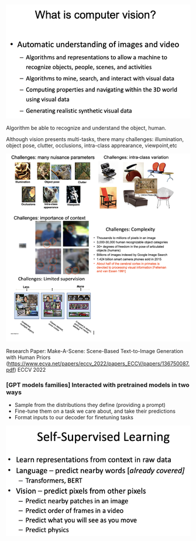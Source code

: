 ![1736048132490](image/LecIntro/1736048132490.png)

Algorithm be able to recognize and understand the object, human.

Although vision presents multi-tasks, there many challenges: illumination, object pose, clutter, occlusions, intra-class apprearance, viewpoint,etc

![1736048872116](image/LecIntro/1736048872116.png)

Research Paper: Make-A-Scene: Scene-Based Text-to-Image Generation with Human Priors (https://www.ecva.net/papers/eccv_2022/papers_ECCV/papers/136750087.pdf) ECCV 2022

### [GPT models families] Interacted with pretrained models in two ways

- Sample from the distributions they define (providing a prompt)
- Fine-tune them on a task we care about, and take their predictions
- Format inputs to our decoder for finetuning tasks


![1736065085813](image/LecIntro/1736065085813.png)
